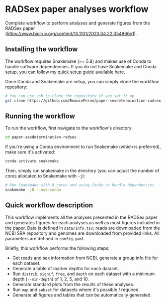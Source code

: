 # RADSex paper analyses workflow

Complete workflow to perform analyses and generate figures from the RADSex paper (https://www.biorxiv.org/content/10.1101/2020.04.22.054866v1).

## Installing the workflow

The workflow requires Snakemake (>= 5.8) and makes use of Conda to handle software dependencies. If you do not have Snakemake and Conda setup, you can follow my quick setup guide available [here](https://gist.github.com/RomainFeron/da9df092656dd799885b612fedc9eccd).

Once Conda and Snakemake are setup, you can simply clone the workflow repository:

```bash
# You can use ssh to clone the repository if you set it up
git clone https://github.com/RomainFeron/paper-sexdetermination-radsex.git
```

## Running the workflow

To run the workflow, first navigate to the workflow's directory:

```bash
cd paper-sexdetermination-radsex
```

If you're using a Conda environment to run Snakemake (which is preferred), make sure it's activated:

```bash
conda activate snakemake
```

Then, simply run snakemake in the directory (you can adjust the number of cores allocated to Snakemake with `-j`):

```bash
# Run Snakemake with 8 cores and using Conda to handle dependencies
snakemake -j8 --use-conda
```

## Quick workflow description

This workflow implements all the analyses presented in the RADSex paper and generates figures for each analyses as well as most figures included in the paper. Data is defined in `data/info.tsv`; reads are downloaded from the NCBI SRA repository and genomes are downloaded from provided links. All parameters are defined in `config.yaml`.

Briefly, this workflow performs the following steps:

- Get reads and sex information from NCBI, generate a group info file for each dataset.
- Generate a table of marker depths for each dataset.
- Run `distrib`, `signif`, `freq`, and `depth` on each dataset with a minimum depth (`--min-depth`) of 1, 2, 5, and 10.
- Generate standard plots from the results of these analyses.
- Run `map` and `subset` for datasets where it's possible / required.
- Generate all figures and tables that can be automatically generated.
